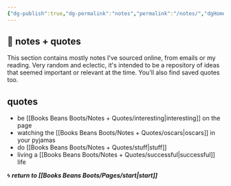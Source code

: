 ```yaml
---
{"dg-publish":true,"dg-permalink":"notes","permalink":"/notes/","dgHomeLink":true,"dgPassFrontmatter":false}
---
```



## 🌱 notes + quotes

This section contains mostly notes I've sourced online, from emails or my reading. Very random and eclectic, it's intended to be a repository of ideas that seemed important or relevant at the time. You'll also find saved quotes too.

## quotes

- be [[Books Beans Boots/Notes + Quotes/interesting|interesting]] on the page
- watching the [[Books Beans Boots/Notes + Quotes/oscars|oscars]] in your pyjamas
- do [[Books Beans Boots/Notes + Quotes/stuff|stuff]]
- living a [[Books Beans Boots/Notes + Quotes/successful|successful]] life

🌀 ***return to [[Books Beans Boots/Pages/start|start]]***